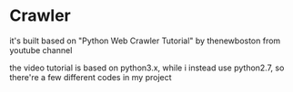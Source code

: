 # Crawler
it's built based on "Python Web Crawler Tutorial" by thenewboston from youtube channel

the video tutorial is based on python3.x, while i instead use python2.7, so there're a few different codes in my project
